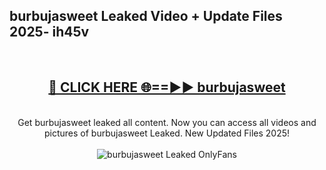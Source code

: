 <h2>burbujasweet Leaked Video + Update Files 2025- ih45v</h2>
<br>
<div align="center">
<h2><a href="https://libra.edu.pl?burbujasweet" rel="nofollow">🔴 CLICK HERE 🌐==►► burbujasweet</a></h2>
<br>
Get burbujasweet leaked all content. Now you can access all videos and pictures of burbujasweet Leaked. New Updated Files 2025!
<br>
<br>
<a href="https://libra.edu.pl?burbujasweet" rel="nofollow" data-target="animated-image.originalLink"><img src="https://i.ibb.co.com/WyWwxjT/player-gif2.gif" alt="burbujasweet Leaked OnlyFans" style="max-width: 100%; display: inline-block;" data-target="animated-image.originalImage"></a>
</div>
<br>